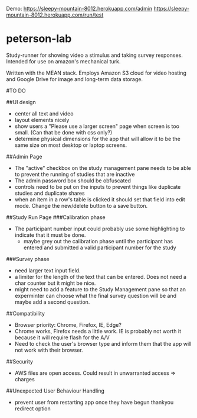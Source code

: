 Demo: 
https://sleepy-mountain-8012.herokuapp.com/admin
https://sleepy-mountain-8012.herokuapp.com/run/test

# peterson-lab
Study-runner for showing video a stimulus and taking survey responses. Intended for use on amazon's mechanical turk. 

Written with the MEAN stack. Employs Amazon S3 cloud for video hosting and Google Drive for image and long-term data storage. 

#TO DO

##UI design
- center all text and video
- layout elements nicely
- show users a "Please use a larger screen" page when screen is too small. (Can that be done with css only?)
- determine physical dimensions for the app that will allow it to be the same size on most desktop or laptop screens.


##Admin Page
- The "active" checkbox on the study management pane needs to be able to prevent the running of studies that are inactive
- The admin password box should be obfuscated
- controls need to be put on the inputs to prevent things like duplicate studies and duplicate shares
- when an item in a row's table is clicked it should set that field into edit mode. Change the new/delete button to a save button.

##Study Run Page
###Calibration phase
- The participant number input could probably use some highlighting to indicate that it must be done.
  - maybe grey out the calibration phase until the participant has entered and submitted a valid participant number for the study

###Survey phase
- need larger text input field.
- a limiter for the length of the text that can be entered. Does not need a char counter but it might be nice.
- might need to add a feature to the Study Management pane so that an experminter can choose what the final survey question will be and maybe add a second question.

##Compatibility
- Browser priority: Chrome, Firefox, IE, Edge?
- Chrome works, Firefox needs a little work. IE is probably not worth it because it will require flash for the A/V
- Need to check the user's browser type and inform them that the app will not work with their browser.

##Security
- AWS files are open access. Could result in unwarranted access => charges

##Unexpected User Behaviour Handling
- prevent user from restarting app once they have begun
thankyou
    redirect option
